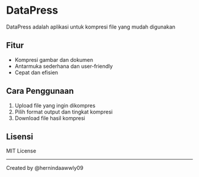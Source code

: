 # DataPress

DataPress adalah aplikasi untuk kompresi file yang mudah digunakan

## Fitur
- Kompresi gambar dan dokumen
- Antarmuka sederhana dan user-friendly
- Cepat dan efisien

## Cara Penggunaan
1. Upload file yang ingin dikompres
2. Pilih format output dan tingkat kompresi
3. Download file hasil kompresi

## Lisensi
MIT License

---

Created by @hernindaawwly09
